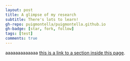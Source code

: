 ```yaml
---
layout: post
title: A glimpse of my research
subtitle: There's lots to learn!
gh-repo: puigmontella/puigmontella.github.io
gh-badge: [star, fork, follow]
tags: [test]
comments: true
---
```

aaaaaaaaaaaaa
[this is a link to a section inside this page]({#local-research}).
